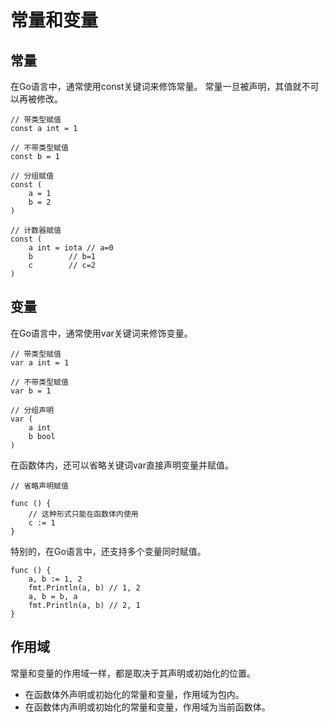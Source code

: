 常量和变量
====

常量
----
在Go语言中，通常使用const关键词来修饰常量。
常量一旦被声明，其值就不可以再被修改。

```golang
// 带类型赋值
const a int = 1

// 不带类型赋值
const b = 1

// 分组赋值
const (
    a = 1
    b = 2
)

// 计数器赋值
const (
    a int = iota // a=0
    b        // b=1
    c        // c=2
)
```

变量
----
在Go语言中，通常使用var关键词来修饰变量。


```golang
// 带类型赋值
var a int = 1

// 不带类型赋值
var b = 1

// 分组声明
var (
    a int
    b bool
)
```

在函数体内，还可以省略关键词var直接声明变量并赋值。

```golang
// 省略声明赋值

func () {
    // 这种形式只能在函数体内使用
    c := 1
}
```

特别的，在Go语言中，还支持多个变量同时赋值。

```golang
func () {
    a, b := 1, 2
    fmt.Println(a, b) // 1, 2
    a, b = b, a
    fmt.Println(a, b) // 2, 1
}
```

作用域
----

常量和变量的作用域一样，都是取决于其声明或初始化的位置。
- 在函数体外声明或初始化的常量和变量，作用域为包内。
- 在函数体内声明或初始化的常量和变量，作用域为当前函数体。


